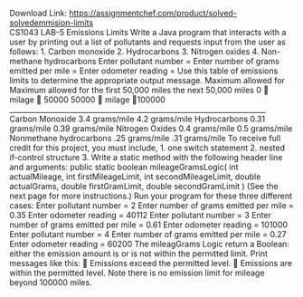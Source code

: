 Download Link: https://assignmentchef.com/product/solved-solvedemmision-limits
<br>
CS1043 LAB-5 Emissions Limits Write a Java program that interacts with a user by printing out a list of pollutants and requests input from the user as follows: 1. Carbon monoxide 2. Hydrocarbons 3. Nitrogen oxides 4. Non-methane hydrocarbons Enter pollutant number = Enter number of grams emitted per mile = Enter odometer reading = Use this table of emissions limits to determine the appropriate output message. Maximum allowed for Maximum allowed for the first 50,000 miles the next 50,000 miles 0  milage  50000 50000  milage 100000 _______________________________________________________________________ Carbon Monoxide 3.4 grams/mile 4.2 grams/mile Hydrocarbons 0.31 grams/mile 0.39 grams/mile Nitrogen Oxides 0.4 grams/mile 0.5 grams/mile Nonmethane hydrocarbons .25 grams/mile .31 grams/mile To receive full credit for this project, you must include, 1. one switch statement 2. nested if-control structure 3. Write a static method with the following header line and arguments: public static boolean mileageGramsLogic( int actualMileage, int firstMileageLimit, int secondMileageLimit, double actualGrams, double firstGramLimit, double secondGramLimit ) (See the next page for more instructions.) Run your program for these three different cases: Enter pollutant number = 2 Enter number of grams emitted per mile = 0.35 Enter odometer reading = 40112 Enter pollutant number = 3 Enter number of grams emitted per mile = 0.61 Enter odometer reading = 101000 Enter pollutant number = 4 Enter number of grams emitted per mile = 0.27 Enter odometer reading = 60200 The mileagGrams Logic return a Boolean: either the emission amount is or is not within the permitted limit. Print messages like this:  Emissions exceed the permitted level.  Emissions are within the permitted level. Note there is no emission limit for mileage beyond 100000 miles.